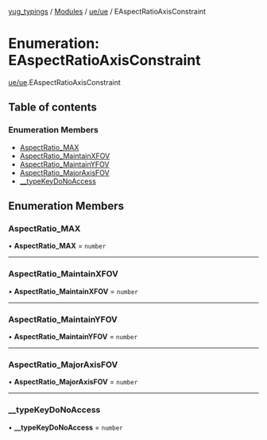 [yug_typings](../README.md) / [Modules](../modules.md) / [ue/ue](../modules/ue_ue.md) / EAspectRatioAxisConstraint

# Enumeration: EAspectRatioAxisConstraint

[ue/ue](../modules/ue_ue.md).EAspectRatioAxisConstraint

## Table of contents

### Enumeration Members

- [AspectRatio\_MAX](ue_ue.EAspectRatioAxisConstraint.md#aspectratio_max)
- [AspectRatio\_MaintainXFOV](ue_ue.EAspectRatioAxisConstraint.md#aspectratio_maintainxfov)
- [AspectRatio\_MaintainYFOV](ue_ue.EAspectRatioAxisConstraint.md#aspectratio_maintainyfov)
- [AspectRatio\_MajorAxisFOV](ue_ue.EAspectRatioAxisConstraint.md#aspectratio_majoraxisfov)
- [\_\_typeKeyDoNoAccess](ue_ue.EAspectRatioAxisConstraint.md#__typekeydonoaccess)

## Enumeration Members

### AspectRatio\_MAX

• **AspectRatio\_MAX** = `number`

___

### AspectRatio\_MaintainXFOV

• **AspectRatio\_MaintainXFOV** = `number`

___

### AspectRatio\_MaintainYFOV

• **AspectRatio\_MaintainYFOV** = `number`

___

### AspectRatio\_MajorAxisFOV

• **AspectRatio\_MajorAxisFOV** = `number`

___

### \_\_typeKeyDoNoAccess

• **\_\_typeKeyDoNoAccess** = `number`
